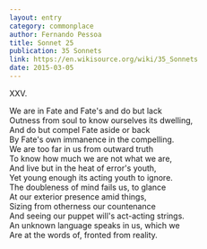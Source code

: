 ```yaml
---
layout: entry
category: commonplace
author: Fernando Pessoa
title: Sonnet 25
publication: 35 Sonnets
link: https://en.wikisource.org/wiki/35_Sonnets
date: 2015-03-05
---
```


XXV. 

We are in Fate and Fate's and do but lack
<br>Outness from soul to know ourselves its dwelling,
<br>And do but compel Fate aside or back
<br>By Fate's own immanence in the compelling.
<br>We are too far in us from outward truth
<br>To know how much we are not what we are,
<br>And live but in the heat of error's youth,
<br>Yet young enough its acting youth to ignore.
<br>The doubleness of mind fails us, to glance
<br>At our exterior presence amid things,
<br>Sizing from otherness our countenance
<br>And seeing our puppet will's act-acting strings.
<br>An unknown language speaks in us, which we
<br>Are at the words of, fronted from reality. 